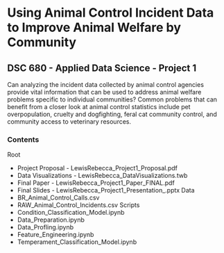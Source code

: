 # Using Animal Control Incident Data to Improve Animal Welfare by Community
## DSC 680 - Applied Data Science - Project 1

Can analyzing the incident data collected by animal control agencies provide vital information that can be used to address animal welfare problems specific to individual communities?  Common problems that can benefit from a closer look at animal control statistics include pet overpopulation, cruelty and dogfighting, feral cat community control, and community access to veterinary resources.

### Contents
Root
- Project Proposal - LewisRebecca_Project1_Proposal.pdf
- Data Visualizations - LewisRebecca_DataVisualizations.twb
- Final Paper - LewisRebecca_Project1_Paper_FINAL.pdf
- Final Slides - LewisRebecca_Project1_Presentation_.pptx
Data
- BR_Animal_Control_Calls.csv
- RAW_Animal_Control_Incidents.csv
Scripts
- Condition_Classification_Model.ipynb
- Data_Preparation.ipynb
- Data_Profling.ipynb
- Feature_Engineering.ipynb
- Temperament_Classification_Model.ipynb









